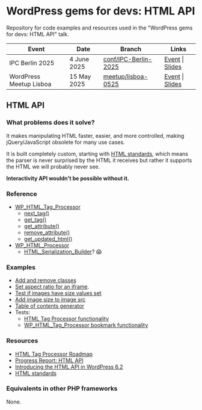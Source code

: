 # WordPress gems for devs: HTML API

Repository for code examples and resources used in the "WordPress gems for devs: HTML API" talk.

| Event  | Date | Branch | Links |
| --- | --- | --- | --- |
| IPC Berlin 2025 | 4 June 2025 | [conf/IPC-Berlin-2025](https://github.com/zzap/WordPress-gems-for-devs-HTML-API/tree/conf/IPC-Berlin-2025) | [Event](https://phpconference.com/php-core-coding/wordpress-html-api/) \| [Slides](https://docs.google.com/presentation/d/1zpg0adSxCwuFhgeGGXA2QBB92oky36IMPdbmX-xfc5I/edit?usp=sharing) |
| WordPress Meetup Lisboa | 15 May 2025 | [meetup/lisboa-0525](https://github.com/zzap/WordPress-gems-for-devs-HTML-API/tree/meetup/lisboa-0525) | [Event](https://www.meetup.com/wordpress-lisboa/events/307191616/) \| [Slides](https://docs.google.com/presentation/d/1oaKb1lBPcIZ-Fcby00k4gyS4TtE5cApb4xOb97qI7uQ/edit?usp=sharing) |

## HTML API

### What problems does it solve?

It makes manipulating HTML faster, easier, and more controlled, making jQuery/JavaScript obsolete for many use cases.

It is built completely custom, starting with [HTML standards](https://html.spec.whatwg.org/), which means the parser is never surprised by the HTML it receives but rather it supports the HTML we will probably never see.

**Interactivity API wouldn't be possible without it.**

### Reference

- [WP_HTML_Tag_Processor](https://developer.wordpress.org/reference/classes/wp_html_tag_processor/)
  - [next_tag()](https://developer.wordpress.org/reference/classes/wp_html_tag_processor/next_tag/)
  - [get_tag()](https://developer.wordpress.org/reference/classes/wp_html_tag_processor/get_tag/)
  - [get_attribute()](https://developer.wordpress.org/reference/classes/wp_html_tag_processor/get_attribute/)
  - [remove_attribute()](https://developer.wordpress.org/reference/classes/wp_html_tag_processor/remove_attribute/)
  - [get_updated_html()](https://developer.wordpress.org/reference/classes/wp_html_tag_processor/get_updated_html/)
- [WP_HTML_Processor](https://developer.wordpress.org/reference/classes/wp_html_processor/)
  - [HTML_Serialization_Builder](https://gist.github.com/dmsnell/ff758c13e8d41bf9f0b75f3fd42ad1e5)? 😱

### Examples

- [Add and remove classes](https://developer.wordpress.org/reference/classes/wp_html_tag_processor/#modifying-css-classes-for-a-found-tag)
- [Set aspect ratio for an iframe](https://gist.github.com/zzap/827c34cf84c5dfef0230a3315805fe3b).
- [Test if images have size values set](https://gist.github.com/zzap/5cb8e0b798262c4d8f7ffe5a3a029933)
- [Add image size to image src](https://gist.github.com/zzap/8c673f6cc8bb10ca3bed82ac426dedd1)
- [Table of contents generator](https://github.com/WordPress/gutenberg/issues/61440#issuecomment-2107797038)
- Tests:
  - [HTML Tag Processor functionality](https://github.com/dmsnell/wordpress-develop/blob/aad531083a2eb33a051b1c8782a6c75a6d51c8b3/tests/phpunit/tests/html/wpHtmlTagProcessor.php)
  - [WP_HTML_Tag_Processor bookmark functionality](https://github.com/dmsnell/wordpress-develop/blob/aad531083a2eb33a051b1c8782a6c75a6d51c8b3/tests/phpunit/tests/html/wpHtmlTagProcessor-bookmark.php)

### Resources

- [HTML Tag Processor Roadmap](https://github.com/WordPress/gutenberg/issues/44410)
- [Progress Report: HTML API](https://make.wordpress.org/core/2023/08/19/progress-report-html-api/)
- [Introducing the HTML API in WordPress 6.2](https://make.wordpress.org/core/2023/03/07/introducing-the-html-api-in-wordpress-6-2/)
- [HTML standards](https://html.spec.whatwg.org/)

### Equivalents in other PHP frameworks

None.
